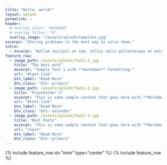 ```yaml
---
title: "Hello, world!"
layout: splash
permalink: /
header:
  # overlay_color: "#dddddd"
  # overlay_filter: "0"
  overlay_image: "/assets/splash/template.jpg"
excerpt: "Sharing problems is the best way to solve them."
intro: 
  - excerpt: 'Nullam suscipit et nam, tellus velit pellentesque at malesuada, enim eaque. Quis nulla, netus tempor in diam gravida tincidunt, *proin faucibus* voluptate felis id sollicitudin. Centered with `type="center"`'
feature_row:
  - image_path: /assets/splash/feat1-1.jpg
    title: "The best post"
    excerpt: "Sample text 1 with **markdown** formatting."
    url: "#test-link"
    btn_label: "Read More"
    btn_class: "btn--primary"
  - image_path: /assets/splash/feat1-2.jpg
    title: "Placeholder 2"
    excerpt: "This is some sample content that goes here with **Markdown** formatting."
    url: "#test-link"
    btn_label: "Read More"
    btn_class: "btn--secondar"
  - image_path: /assets/splash/feat1-3.jpg
    title: "Next Posts"
    excerpt: "This is some sample content that goes here with **Markdown** formatting."
    url: "/next"
    btn_label: "Read More"
    btn_class: "btn--primary"
---
```


{% include feature_row id="intro" type="center" %}
{% include feature_row %}

